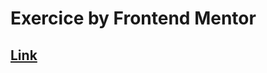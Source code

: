 # Exercice by Frontend Mentor
## [Link](https://www.frontendmentor.io/challenges/faq-accordion-wyfFdeBwBz)